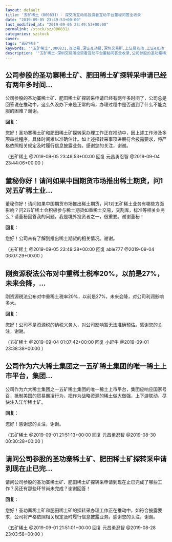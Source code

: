 ```yaml
---
layout: default
title: '五矿稀土（000831）- 深交所互动易投资者互动平台董秘问答全收录'
date: "2019-09-05 23:49:53+00:00"
last_modified_at: "2019-09-05 23:49:53+00:00"
permalink: /stock/sz/000831/
categories: szstock
cover: 
tags: "五矿稀土"
keywords: '"五矿稀土",000831,互动易,深证互动易,深圳交易所,上证易互动,上证e互动'
description: '"五矿稀土-深圳交易所投资者互动平台董秘问答全收录,公司参股的圣功寨稀土矿、肥田稀土矿探转采申请已经有两年多时间了，公司总是回答说在推动中，这么久没办下来是正常的吗，办理过程中是否遇到了什么不能克服的困难？谢谢。"'
---
```


## 公司参股的圣功寨稀土矿、肥田稀土矿探转采申请已经有两年多时间...

公司参股的圣功寨稀土矿、肥田稀土矿探转采申请已经有两年多时间了，公司总是回答说在推动中，这么久没办下来是正常的吗，办理过程中是否遇到了什么不能克服的困难？谢谢。

**回复**：

您好！圣功寨稀土矿和肥田稀土矿探转采办理工作正在推动中，因上述工作涉及多项审批程序，具体时间难以准确估计。如上述探转采事项进展符合披露要求，将严格依照相关规定及时履行信息披露业务。感谢您的关注，谢谢。 

（五矿稀土  @2019-09-05 23:49:53+00:00 回复 元昌勇忍智  @2019-09-04 23:44:06+00:00 ）

## 董秘你好！请问如果中国期货市场推出稀土期货，问1对五矿稀土业...

董秘你好！请问如果中国期货市场推出稀土期货，问1对五矿稀土业务有哪些方面影响？问2五矿稀土会积极参与稀土期货如重稀土交易，交割库，标准等相关业务么？请董秘回答我的问题，我是境外投资者之一，很重要。谢谢董秘！

**回复**：

您好！公司未有了解到推出稀土期货的相关情况。谢谢。 

（五矿稀土  @2019-09-05 23:49:38+00:00 回复 able777  @2019-09-04 06:07:29+00:00 ）

## 刚资源税法公布对中重稀土税率20%，以前是27%，未来会降，...

刚资源税法公布对中重稀土税率20%，以前是27%，未来会降，对公司利润影响多大。

**回复**：

您好！公司不是资源税的纳税义务人，对公司影响暂无法准确预估。感谢您的关注，谢谢。 

（五矿稀土  @2019-09-04 01:07:42+00:00 回复 小赶牛  @2019-09-01 23:38:38+00:00 ）

## 公司作为六大稀土集团之一五矿稀土集团的唯一稀土上市平台，集团...

公司作为六大稀土集团之一五矿稀土集团的唯一稀土上市平台，集团应响应国家号召，抵制美国的贸易霸凌行为，把作为战略资源的稀土做大做强，上下游联动，尽快注入江华稀土矿。

**回复**：

您好！感谢您的关注，谢谢。 

（五矿稀土  @2019-09-01 21:51:13+00:00 回复 元昌勇忍智  @2019-08-30 00:30:28+00:00 ）

## 请问公司参股的圣功寨稀土矿、肥田稀土矿探转采申请到现在止已完...

请问公司参股的圣功寨稀土矿、肥田稀土矿探转采申请到现在止已完成了哪些工作？另还有那些环节尚未完成？谢谢回答！

**回复**：

您好！圣功寨稀土矿和肥田稀土矿的探转采办理工作正在推动中，如符合披露要求，公司将严格依照相关规定及时履行信息披露业务。感谢您的关注，谢谢。 

（五矿稀土  @2019-09-01 21:51:01+00:00 回复 元昌勇忍智  @2019-08-28 23:03:58+00:00 ）

